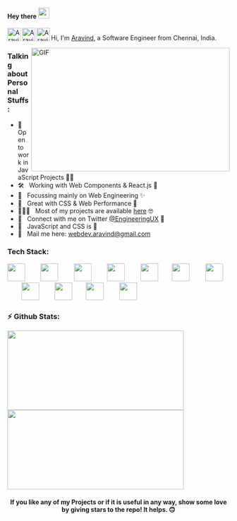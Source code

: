 #### Hey there <img src="https://media.giphy.com/media/hvRJCLFzcasrR4ia7z/giphy.gif" width="25px">

<a href="https://aravind.netlify.app/">
  <img align="left" alt="Aravind's Portfolio" width="30px" src="https://github.com/engineeringwitharavind/engineeringwitharavind/blob/main/assets/portfolio.png" />
</a>
<a href="https://twitter.com/EngineeringUX">
  <img align="left" alt="Aravind's Twitter" width="30px" src="https://github.com/engineeringwitharavind/engineeringwitharavind/blob/main/assets/twitter.png" />
</a>
<a href="https://www.linkedin.com/in/engineeringwitharavind/">
  <img align="left" alt="Aravind's LinkedIn" width="30px" src="https://github.com/engineeringwitharavind/engineeringwitharavind/blob/main/assets/linkedin.png" />
</a>

![]()
<br />

Hi, I'm [Aravind](https://aravind.netlify.app/), a Software Engineer from Chennai, India. 

  <img align="right" alt="GIF" src="https://github.com/engineeringwitharavind/engineeringwitharavind/blob/main/assets/workplace.gif?raw=true" width="450" height="280" />

### Talking about Personal Stuffs:

- 👯 &nbsp; Open to work in JavaScript Projects 🤞🏼
- 🛠 &nbsp; Working with Web Components & React.js 🤩
- 🎯 &nbsp; Focussing mainly on Web Engineering ✨
- 🚀 &nbsp; Great with CSS & Web Performance 🧐
- 👨🏻‍💻 &nbsp; Most of my projects are available [here](https://github.com/engineeringwitharavind?tab=repositories) 🤓
- 💬 &nbsp; Connect with me on Twitter [@EngineeringUX](https://twitter.com/EngineeringUX) 🤗
- 👾 &nbsp; JavaScript and CSS is 💛
- 📮 &nbsp; Mail me here: webdev.aravind@gmail.com

### Tech Stack:

<img src="https://github.com/engineeringwitharavind/engineeringwitharavind/blob/main/assets/html5-original.svg" width="40px">&nbsp;&nbsp;&nbsp;&nbsp;&nbsp;&nbsp;&nbsp;&nbsp;
<img src="https://github.com/engineeringwitharavind/engineeringwitharavind/blob/main/assets/css3-original.svg" width="40px">&nbsp;&nbsp;&nbsp;&nbsp;&nbsp;&nbsp;&nbsp;&nbsp;
<img src="https://github.com/engineeringwitharavind/engineeringwitharavind/blob/main/assets/javascript-original.svg" width="40px">&nbsp;&nbsp;&nbsp;&nbsp;&nbsp;&nbsp;&nbsp;&nbsp;
<img src="https://github.com/engineeringwitharavind/engineeringwitharavind/blob/main/assets/typescript-original.svg" width="40px">&nbsp;&nbsp;&nbsp;&nbsp;&nbsp;&nbsp;&nbsp;&nbsp;
<img src="https://github.com/engineeringwitharavind/engineeringwitharavind/blob/main/assets/react-original.svg" width="40px">&nbsp;&nbsp;&nbsp;&nbsp;&nbsp;&nbsp;&nbsp;
<img src="https://github.com/engineeringwitharavind/engineeringwitharavind/blob/main/assets/stenciljs-icon.svg" width="40px">&nbsp;&nbsp;&nbsp;&nbsp;&nbsp;&nbsp;&nbsp;&nbsp;
<img src="https://github.com/engineeringwitharavind/engineeringwitharavind/blob/main/assets/nodejs-original-wordmark.svg" width="40px">&nbsp;&nbsp;&nbsp;&nbsp;&nbsp;&nbsp;&nbsp;
<img src="https://github.com/engineeringwitharavind/engineeringwitharavind/blob/main/assets/sass-original.svg" width="40px">&nbsp;&nbsp;&nbsp;&nbsp;&nbsp;&nbsp;&nbsp;&nbsp;
<img src="https://github.com/engineeringwitharavind/engineeringwitharavind/blob/main/assets/graphql-icon.svg" width="40px">&nbsp;&nbsp;&nbsp;&nbsp;&nbsp;&nbsp;&nbsp;
<img src="https://github.com/engineeringwitharavind/engineeringwitharavind/blob/main/assets/webpack-original.svg" width="40px">&nbsp;&nbsp;&nbsp;&nbsp;&nbsp;&nbsp;&nbsp;&nbsp; 
<img src="https://github.com/engineeringwitharavind/engineeringwitharavind/blob/main/assets/mongodb-original.svg" width="40px">&nbsp;&nbsp;&nbsp;&nbsp;&nbsp;&nbsp;&nbsp;&nbsp;
<!-- <img src="https://github.com/engineeringwitharavind/engineeringwitharavind/blob/main/assets/aws-icon.svg" width="60px">&nbsp;&nbsp;&nbsp;&nbsp;&nbsp;&nbsp;&nbsp; -->
<!-- <img src="https://github.com/engineeringwitharavind/engineeringwitharavind/blob/main/assets/python-original.svg" width="40px">&nbsp;&nbsp;&nbsp;&nbsp;&nbsp;&nbsp;&nbsp;&nbsp;  -->
<!-- <img src="https://github.com/engineeringwitharavind/engineeringwitharavind/blob/main/assets/storybook-icon.svg" width="40px">&nbsp;&nbsp;&nbsp;&nbsp;&nbsp;&nbsp;&nbsp;&nbsp; -->
<!-- <img src="https://github.com/engineeringwitharavind/engineeringwitharavind/blob/main/assets/mysql-original-wordmark.svg" width="50px">&nbsp;&nbsp;&nbsp;&nbsp;&nbsp;&nbsp;&nbsp;&nbsp; -->

### ⚡️ Github Stats:

<div>
<img height="180em" width="400em" src="https://github-readme-stats.vercel.app/api/top-langs/?username=engineeringwitharavind&show_icons=true&hide_border=false&theme=dracula&layout=compact&langs_count=4" />
<img height="180em" width="400em" src="https://github-readme-stats.vercel.app/api?username=engineeringwitharavind&show_icons=true&hide_border=false&theme=dracula" />
</div>

<div align="center">

#### If you like any of my Projects or if it is useful in any way, show some love by giving stars to the repo! It helps. 🙃

</div>
